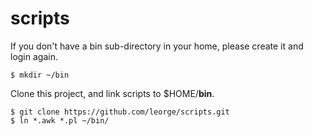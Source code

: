 # scripts
If you don't have a bin sub-directory in your home,
please create it and login again.

    $ mkdir ~/bin

Clone this project,
and link scripts to $HOME/**bin**.

    $ git clone https://github.com/leorge/scripts.git
    $ ln *.awk *.pl ~/bin/
